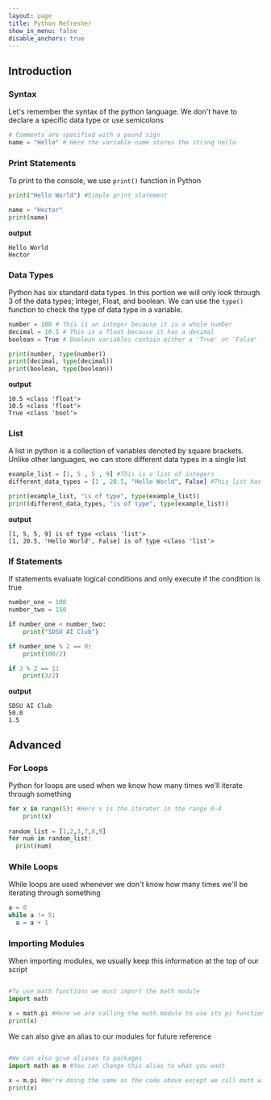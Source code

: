 ```yaml
---
layout: page
title: Python Refresher
show_in_menu: false
disable_anchors: true
---
```


## Introduction
### Syntax
Let's remember the syntax of the python language. We don't have to declare a specific data type or use semicolons
```python
# Comments are specified with a pound sign
name = "Hello" # Here the variable name stores the string hello
```

### Print Statements
To print to the console, we use ```print()``` function in Python
```python
print("Hello World") #Simple print statement

name = "Hector"
print(name)
```
**output**
```
Hello World
Hector
```

### Data Types
Python has six standard data types. In this portion we will only look through 3 of the data types; Integer, Float, and boolean. We can use the ```type()``` function to check the type of data type in a variable.
```python
number = 100 # This is an integer because it is a whole number
decimal = 10.5 # This is a float because it has a decimal
boolean = True # Boolean variables contain either a 'True' or 'False'

print(number, type(number))
print(decimal, type(decimal))
print(boolean, type(boolean))
```
**output**
```
10.5 <class 'float'>
10.5 <class 'float'>
True <class 'bool'>
```

### List
A list in python is a collection of variables denoted by square brackets. Unlike other languages, we can store different data types in a single list

```python
example_list = [1, 5 , 5 , 9] #This is a list of integers
different_data_types = [1 , 20.5, "Hello World", False] #This list has different data types within and it still works

print(example_list, "is of type", type(example_list))
print(different_data_types, "is of type", type(example_list))
```
**output**
```
[1, 5, 5, 9] is of type <class 'list'>
[1, 20.5, 'Hello World', False] is of type <class 'list'>
```

### If Statements
If statements evaluate logical conditions and only execute if the condition is true
```python
number_one = 100
number_two = 150

if number_one < number_two:
    print("SDSU AI Club")

if number_one % 2 == 0:
    print(100/2)

if 3 % 2 == 1:
    print(3/2)
```
**output**
```
SDSU AI Club
50.0
1.5
```

## Advanced
### For Loops
Python for loops are used when we know how many times we'll iterate through something
```python
for x in range(5): #Here x is the iterater in the range 0-4
    print(x)
    
random_list = [1,2,3,7,8,9]
for num in random_list:
  print(num)
```

### While Loops
While loops are used whenever we don't know how many times we'll be iterating through something
```python
a = 0
while a != 5:
  a = a + 1
```

### Importing Modules
When importing modules, we usually keep this information at the top of our script
```python

#To use math functions we must import the math module
import math

x = math.pi #Here we are calling the math module to use its pi function
print(x)
```

We can also give an alias to our modules for future reference
```python

#We can also give aliases to packages
import math as m #You can change this alias to what you want

x = m.pi #We're doing the same as the code above except we call math with an alias 'm'
print(x)
```
